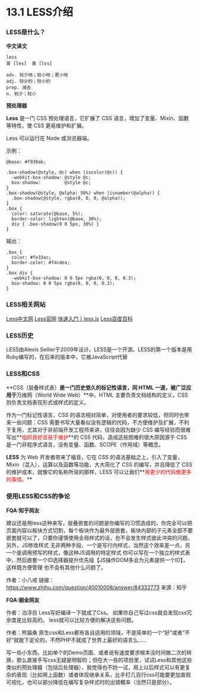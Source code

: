 # 13.1 LESS介绍 

### LESS是什么？
**中文译文**
```
less
英 [les]  美 [lɛs]

adv. 较少地；较小地；更小地
adj. 较少的；较小的
prep. 减去
n. 较少；较小
```

**预处理器**

**Less** 是一门 CSS 预处理语言，它扩展了 CSS 语言，增加了变量、Mixin、函数等特性，使 CSS 更易维护和扩展。

Less 可以运行在 Node 或浏览器端。

示例：
```
@base: #f938ab;

.box-shadow(@style, @c) when (iscolor(@c)) {
  -webkit-box-shadow: @style @c;
  box-shadow:         @style @c;
}
.box-shadow(@style, @alpha: 50%) when (isnumber(@alpha)) {
  .box-shadow(@style, rgba(0, 0, 0, @alpha));
}
.box {
  color: saturate(@base, 5%);
  border-color: lighten(@base, 30%);
  div { .box-shadow(0 0 5px, 30%) }
}
```
输出：
```
.box {
  color: #fe33ac;
  border-color: #fdcdea;
}
.box div {
  -webkit-box-shadow: 0 0 5px rgba(0, 0, 0, 0.3);
  box-shadow: 0 0 5px rgba(0, 0, 0, 0.3);
}
```

### LESS相关网站
[Less中文网](http://lesscss.cn/)
[Less官网](http://lesscss.org/)
[快速入门丨less.js](https://less.bootcss.com/)
[Less百度百科](https://baike.baidu.com/item/less/17570158?fr=aladdin)

### LESS历史
LESS由Alexis Sellier于2009年设计。LESS是一个开源。LESS的第一个版本是用Ruby编写的，在后来的版本中，它被JavaScript代替

### LESS和CSS

**CSS（层叠样式表）**是一门历史悠久的标记性语言，同 HTML 一道，被广泛应用于**万维网（World Wide Web）**中。HTML 主要负责文档结构的定义，CSS 则负责文档表现形式或样式的定义。

作为一门标记性语言，CSS 的语法相对简单，对使用者的要求较低，但同时也带来一些问题：CSS 需要书写大量看似没有逻辑的代码，不方便维护及扩展，不利于复用，尤其对于非前端开发工程师来讲，往往会因为缺少 CSS 编写经验而很难写出**<font color='red'>组织良好且易于维护</font>**的 CSS 代码，造成这些困难的很大原因源于 CSS 是一门非程序式语言，没有变量、函数、SCOPE（作用域）等概念。

**LESS** 为 Web 开发者带来了福音，它在 CSS 的语法基础之上，引入了变量，Mixin（混入），运算以及函数等功能，大大简化了 CSS 的编写，并且降低了 CSS 的维护成本，就像它的名称所说的那样，LESS 可以让我们**<font color='red'>用更少的代码做更多的事情。</font>**

### 使用LESS和CSS的争论

**FQA:知乎网友**

建议还是用less这种来写，层叠嵌套的问题是你编写的习惯造成的，你完全可以把页面内容以板块方式切割，每个板块作为最外层嵌套，板块内部的子元素全部不要嵌套就可以了，只要你谨慎使用全局样式的话，也不会发生样式彼此冲突的问题。另外，JS修改样式 无非两种手段，一个是写行内样式，当然这个效率差一点，另一个是调用预写的样式，像这种JS调用的特定样式 你可以写在一个独立的样式表中，然后嵌套一个ID选择器提升优先级【JS操作DOM多会为元素提供一个ID】，这样既方便管理 也不会有其他什么问题了。

作者：小八戒
链接：https://www.zhihu.com/question/40010008/answer/84332773
来源：知乎

**FQA:掘金网友**

作者：泊浮目
Less写好编译一下就成了Css。
如果你自己写过css就会发现css冗余度是比较高的。
less就可以比较方便的解决这些问题。


作者：熊猫桑
原生css和Less都有各自适用的领域，不是简单的一个“好”或者“不好”就能下定论的。不然PHP不就成了世界上最好的语言么……

写一些小东西，比如单个的Demo页面、或者说有速度要求根本没时间做二次的转换，那么直接手写css无疑是明智的；但在大一些的项目里，试试Less和其他这些类似的预处理器（包括后处理器），我觉得也不妨一试，用上以后样式可以有更复杂的表现（比如用上函数）或者体现继承关系，比手打几百行css可能要更加直观可视化，也可以部分降低在编写复杂样式时的出错概率（当然只是部分）。

